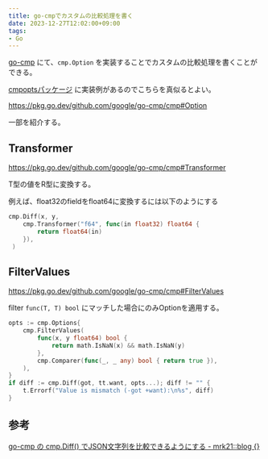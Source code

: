```yaml
---
title: go-cmpでカスタムの比較処理を書く
date: 2023-12-27T12:02:00+09:00
tags:
- Go
---
```


[go-cmp](note/go-cmp.md) にて、`cmp.Option` を実装することでカスタムの比較処理を書くことができる。

[cmpoptsパッケージ](https://github.com/google/go-cmp/blob/v0.6.0/cmp/cmpopts/ignore.go) に実装例があるのでこちらを真似るとよい。

https://pkg.go.dev/github.com/google/go-cmp/cmp#Option

一部を紹介する。

## Transformer

https://pkg.go.dev/github.com/google/go-cmp/cmp#Transformer

T型の値をR型に変換する。

例えば、float32のfieldをfloat64に変換するには以下のようにする

````go
cmp.Diff(x, y, 
    cmp.Transformer("f64", func(in float32) float64 {
        return float64(in)
    }),
 )
````

## FilterValues

https://pkg.go.dev/github.com/google/go-cmp/cmp#FilterValues

filter `func(T, T) bool` にマッチした場合にのみOptionを適用する。

````go
opts := cmp.Options{
	cmp.FilterValues(
		func(x, y float64) bool {
			return math.IsNaN(x) && math.IsNaN(y)
		},
		cmp.Comparer(func(_, _ any) bool { return true }),
	),
}
if diff := cmp.Diff(got, tt.want, opts...); diff != "" {
	t.Errorf("Value is mismatch (-got +want):\n%s", diff)
}
````

## 参考

[go-cmp の cmp.Diff() でJSON文字列を比較できるようにする - mrk21::blog {}](https://mrk21.hatenablog.com/entry/2022/12/14/222121)
